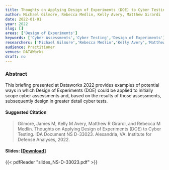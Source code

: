 ```yaml
---
title: Thoughts on Applying Design of Experiments (DOE) to Cyber Testing
author: Michael Gilmore, Rebecca Medlin, Kelly Avery, Matthew Girardi
date: 2022-01-01
year: 2022
slug: []
areas: ['Design of Experiments']
keywords: ['Cyber Assessments','Cyber Testing','Design of Experiments']
researchers: ['Michael Gilmore','Rebecca Medlin','Kelly Avery','Matthew Girardi']
audience: Practitioner
venues: DATAWorks
draft: no
---
```




### Abstract
This briefing presented at Dataworks 2022 provides examples of potential ways in which Design of Experiments (DOE) could be applied to initially scope cyber assessments and, based on the results of those assessments, subsequently design in greater detail cyber tests.

#### Suggested Citation
> Gilmore, James M, Kelly M Avery, Matthew R Girardi, and Rebecca M Medlin. Thoughts on Applying Design of Experiments (DOE) to Cyber Testing. IDA Document NS D-33023. Alexandria, VA: Institute for Defense Analyses, 2022.

#### Slides: [[Download](slides_NS-D-33023.pdf)]
{{< pdfReader "slides_NS-D-33023.pdf" >}}




